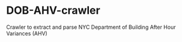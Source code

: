 # DOB-AHV-crawler
Crawler to extract and parse NYC Department of Building After Hour Variances (AHV)
